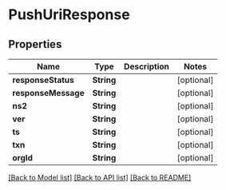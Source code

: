 # PushUriResponse

## Properties
Name | Type | Description | Notes
------------ | ------------- | ------------- | -------------
**responseStatus** | **String** |  | [optional] 
**responseMessage** | **String** |  | [optional] 
**ns2** | **String** |  | [optional] 
**ver** | **String** |  | [optional] 
**ts** | **String** |  | [optional] 
**txn** | **String** |  | [optional] 
**orgId** | **String** |  | [optional] 

[[Back to Model list]](../README.md#documentation-for-models) [[Back to API list]](../README.md#documentation-for-api-endpoints) [[Back to README]](../README.md)


